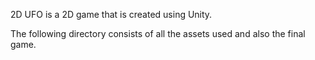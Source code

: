 2D UFO is a 2D game that is created using Unity.

The following directory consists of all the assets used and also the final game.
